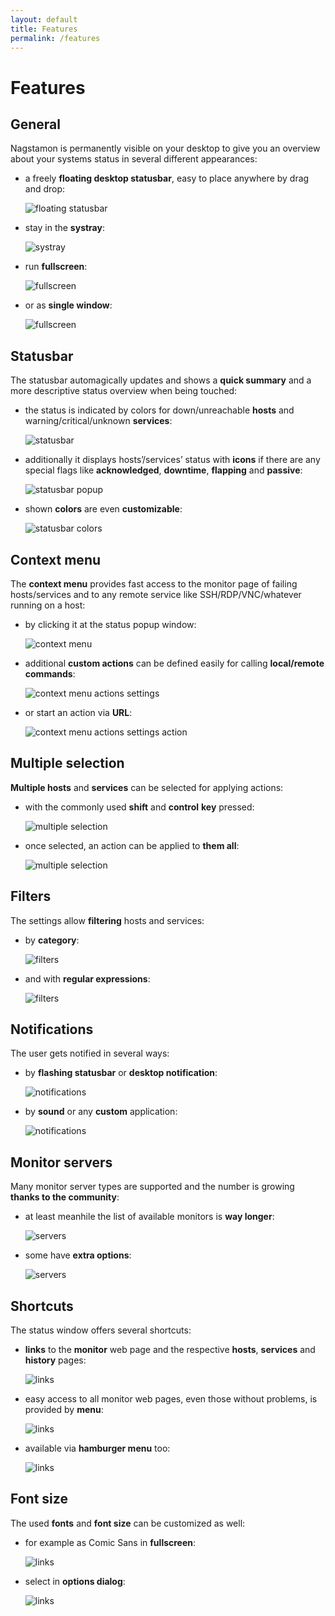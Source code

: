 ```yaml
---
layout: default
title: Features
permalink: /features
---
```


# Features


## General

Nagstamon is permanently visible on your desktop to give you an overview about your systems status in several different appearances:

 - a freely **floating desktop statusbar**, easy to place anywhere by drag and drop:

   ![floating statusbar](/assets/images/features-statusbar-linux.png)

 - stay in the **systray**:
 
   ![systray](/assets/images/features-systray-mac.png)
 
 - run **fullscreen**:
 
   ![fullscreen](/assets/images/features-fullscreen.png)
 
 - or as **single window**:

   ![fullscreen](/assets/images/nagstamon_window_mode_ok.png)


## Statusbar

The statusbar automagically updates and shows a **quick summary** and a more descriptive status overview when being touched: 

- the status is indicated by colors for down/unreachable **hosts** and warning/critical/unknown **services**:
  
   ![statusbar](/assets/images/statusbar-1.png)

- additionally it displays hosts’/services’ status with **icons** if there are any special flags like **acknowledged**, **downtime**, **flapping** and **passive**:

   ![statusbar popup](/assets/images/features-statusbar-popup.png)

- shown **colors** are even **customizable**:

   ![statusbar colors](/assets/images/features-statusbar-colors.png)


## Context menu

The **context menu** provides fast access to the monitor page of failing hosts/services and to any remote service like SSH/RDP/VNC/whatever running on a host:

 - by clicking it at the status popup window:
 
    ![context menu](/assets/images/actions-clipboard.png)

  - additional **custom actions** can be defined easily for calling **local/remote commands**:
   
    ![context menu actions settings](/assets/images/actions-settings.png)   
   
  - or start an action via **URL**:

    ![context menu actions settings action](/assets/images/actions-settings-action.png)   


## Multiple selection

**Multiple hosts** and **services** can be selected  for applying actions:

  - with the commonly used **shift** and **control** **key** pressed:
 
    ![multiple selection](/assets/images/nagstamon_multiple_selection_2.png)   
 
  - once selected, an action can be applied to **them all**:

    ![multiple selection](/assets/images/nagstamon_multiple_selection_4.png)   


## Filters

The settings allow **filtering** hosts and services:

  - by **category**:
  
    ![filters](/assets/images/features-filters.png)   
  
  - and with **regular expressions**:

    ![filters](/assets/images/features-filters2.png)   


## Notifications

The user gets notified in several ways:

  - by **flashing statusbar** or **desktop notification**:
  
    ![notifications](/assets/images/features-notifications-linux.png)   

  - by **sound** or any **custom** application:

    ![notifications](/assets/images/features-notifications-mac.png)   


## Monitor servers

Many monitor server types are supported and the number is growing **thanks to the community**:

  - at least meanhile the list of available monitors is **way longer**:

    ![servers](/assets/images/features-servers-linux.png)   

  - some have **extra options**:

    ![servers](/assets/images/features-servers-linux-icingaweb2.png)


## Shortcuts

The status window offers several shortcuts:

  - **links** to the **monitor** web page and the respective **hosts**, **services** and **history** pages:

    ![links](/assets/images/features-links-monitor.png)

  - easy access to all monitor web pages, even those without problems, is provided by **menu**:

    ![links](/assets/images/features-toparea-monitors.png)

  - available via **hamburger menu** too:

    ![links](/assets/images/features-toparea-menu.png)


## Font size

The used **fonts** and **font size** can be customized as well:

  - for example as Comic Sans in **fullscreen**:

    ![links](/assets/images/features-fonts-fullscreen.png)

  - select in **options dialog**:

    ![links](/assets/images/features-fonts-dialog.png)
